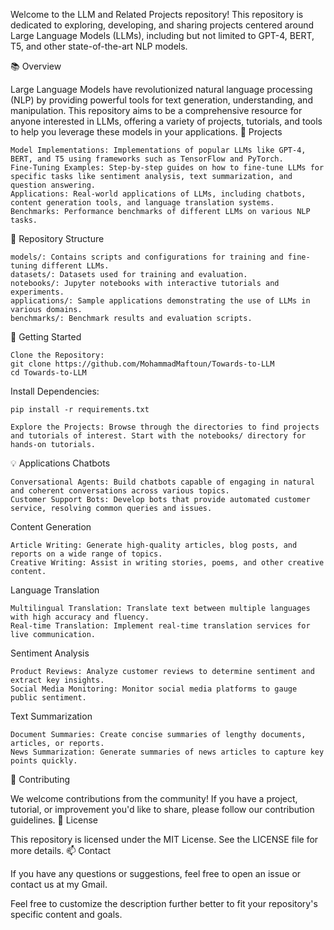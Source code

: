 Welcome to the LLM and Related Projects repository! This repository is dedicated to exploring, developing, and sharing projects centered around Large Language Models (LLMs), including but not limited to GPT-4, BERT, T5, and other state-of-the-art NLP models.

📚 Overview

Large Language Models have revolutionized natural language processing (NLP) by providing powerful tools for text generation, understanding, and manipulation. This repository aims to be a comprehensive resource for anyone interested in LLMs, offering a variety of projects, tutorials, and tools to help you leverage these models in your applications.
🚀 Projects

    Model Implementations: Implementations of popular LLMs like GPT-4, BERT, and T5 using frameworks such as TensorFlow and PyTorch.
    Fine-Tuning Examples: Step-by-step guides on how to fine-tune LLMs for specific tasks like sentiment analysis, text summarization, and question answering.
    Applications: Real-world applications of LLMs, including chatbots, content generation tools, and language translation systems.
    Benchmarks: Performance benchmarks of different LLMs on various NLP tasks.

📂 Repository Structure

    models/: Contains scripts and configurations for training and fine-tuning different LLMs.
    datasets/: Datasets used for training and evaluation.
    notebooks/: Jupyter notebooks with interactive tutorials and experiments.
    applications/: Sample applications demonstrating the use of LLMs in various domains.
    benchmarks/: Benchmark results and evaluation scripts.

🔧 Getting Started

    Clone the Repository:
    git clone https://github.com/MohammadMaftoun/Towards-to-LLM
    cd Towards-to-LLM

Install Dependencies:

    pip install -r requirements.txt

    Explore the Projects: Browse through the directories to find projects and tutorials of interest. Start with the notebooks/ directory for hands-on tutorials.

💡 Applications
Chatbots

    Conversational Agents: Build chatbots capable of engaging in natural and coherent conversations across various topics.
    Customer Support Bots: Develop bots that provide automated customer service, resolving common queries and issues.

Content Generation

    Article Writing: Generate high-quality articles, blog posts, and reports on a wide range of topics.
    Creative Writing: Assist in writing stories, poems, and other creative content.

Language Translation

    Multilingual Translation: Translate text between multiple languages with high accuracy and fluency.
    Real-time Translation: Implement real-time translation services for live communication.

Sentiment Analysis

    Product Reviews: Analyze customer reviews to determine sentiment and extract key insights.
    Social Media Monitoring: Monitor social media platforms to gauge public sentiment.

Text Summarization

    Document Summaries: Create concise summaries of lengthy documents, articles, or reports.
    News Summarization: Generate summaries of news articles to capture key points quickly.

🤝 Contributing

We welcome contributions from the community! If you have a project, tutorial, or improvement you'd like to share, please follow our contribution guidelines.
📄 License

This repository is licensed under the MIT License. See the LICENSE file for more details.
📫 Contact

If you have any questions or suggestions, feel free to open an issue or contact us at my Gmail.

Feel free to customize the description further better to fit your repository's specific content and goals.

